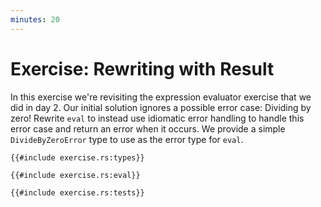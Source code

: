 ```yaml
---
minutes: 20
---
```


# Exercise: Rewriting with Result

In this exercise we're revisiting the expression evaluator exercise that we did
in day 2. Our initial solution ignores a possible error case: Dividing by zero!
Rewrite `eval` to instead use idiomatic error handling to handle this error case
and return an error when it occurs. We provide a simple `DivideByZeroError` type
to use as the error type for `eval`.

```rust,editable
{{#include exercise.rs:types}}

{{#include exercise.rs:eval}}

{{#include exercise.rs:tests}}
```
